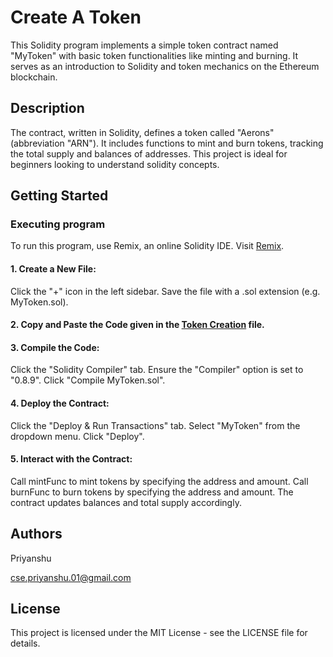 # Create A Token

This Solidity program implements a simple token contract named "MyToken" with basic token functionalities like minting and burning. It serves as an introduction to Solidity and token mechanics on the Ethereum blockchain.

## Description

The contract, written in Solidity, defines a token called "Aerons" (abbreviation "ARN"). It includes functions to mint and burn tokens, tracking the total supply and balances of addresses. This project is ideal for beginners looking to understand solidity concepts.

## Getting Started

### Executing program

To run this program, use Remix, an online Solidity IDE. Visit [Remix](https://remix.ethereum.org/).

#### 1. Create a New File:

Click the "+" icon in the left sidebar. Save the file with a .sol extension (e.g. MyToken.sol).

#### 2. Copy and Paste the Code given in the [Token Creation](https://github.com/Panshuu/ETH_Beg_Project/blob/main/Token%20Creation) file.

#### 3. Compile the Code:

Click the "Solidity Compiler" tab. Ensure the "Compiler" option is set to "0.8.9". Click "Compile MyToken.sol".

#### 4. Deploy the Contract:

Click the "Deploy & Run Transactions" tab. Select "MyToken" from the dropdown menu. Click "Deploy".

#### 5. Interact with the Contract:

Call mintFunc to mint tokens by specifying the address and amount. Call burnFunc to burn tokens by specifying the address and amount. The contract updates balances and total supply accordingly.

## Authors

Priyanshu

cse.priyanshu.01@gmail.com


## License

This project is licensed under the MIT License - see the LICENSE file for details.
